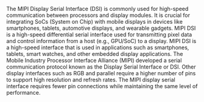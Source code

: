 
The MIPI Display Serial Interface (DSI) is commonly used for high-speed communication between processors and display modules. It is crucial for integrating SoCs (System on Chip) with mobile displays in devices like smartphones, tablets, automotive displays, and wearable gadgets. MIPI DSI is a high-speed differential serial interface used for transmitting pixel data and control information from a host (e.g., GPU/SoC) to a display.
MIPI DSI is a high-speed interface that is used in applications such as smartphones, tablets, smart watches, and other embedded display applications. The Mobile Industry Processor Interface Alliance (MIPI) developed a serial communication protocol known as the Display Serial Interface or DSI. Other display interfaces such as RGB and parallel require a higher number of pins to support high resolution and refresh rates. The MIPI display serial interface requires fewer pin connections while maintaining the same level of performance. 
